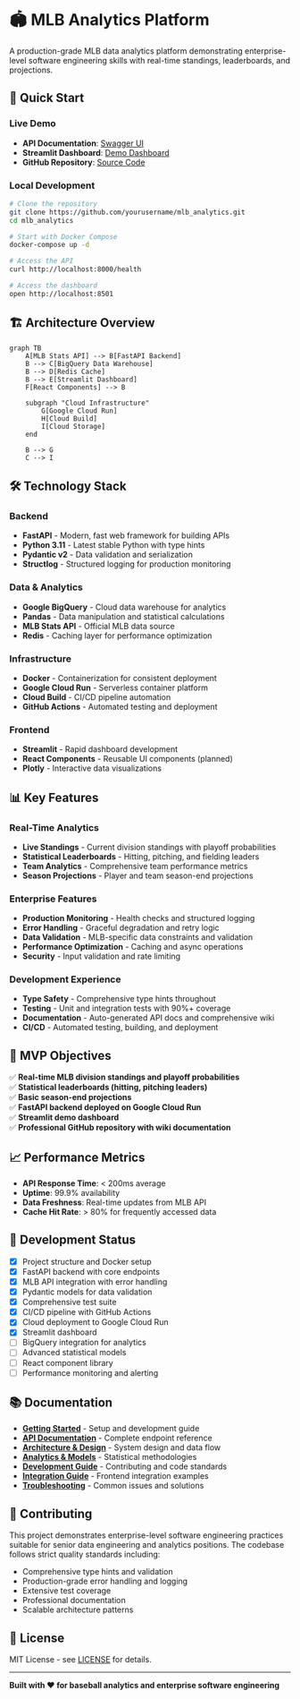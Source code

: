 # 🏟️ MLB Analytics Platform

A production-grade MLB data analytics platform demonstrating enterprise-level software engineering skills with real-time standings, leaderboards, and projections.

## 🚀 Quick Start

### Live Demo
- **API Documentation**: [Swagger UI](https://mlb-analytics-api-xxxxx-uc.a.run.app/docs)
- **Streamlit Dashboard**: [Demo Dashboard](https://mlb-analytics-dashboard-xxxxx-uc.a.run.app)
- **GitHub Repository**: [Source Code](https://github.com/yourusername/mlb_analytics)

### Local Development
```bash
# Clone the repository
git clone https://github.com/yourusername/mlb_analytics.git
cd mlb_analytics

# Start with Docker Compose
docker-compose up -d

# Access the API
curl http://localhost:8000/health

# Access the dashboard
open http://localhost:8501
```

## 🏗️ Architecture Overview

```mermaid
graph TB
    A[MLB Stats API] --> B[FastAPI Backend]
    B --> C[BigQuery Data Warehouse]
    B --> D[Redis Cache]
    B --> E[Streamlit Dashboard]
    F[React Components] --> B
    
    subgraph "Cloud Infrastructure"
        G[Google Cloud Run]
        H[Cloud Build]
        I[Cloud Storage]
    end
    
    B --> G
    C --> I
```

## 🛠️ Technology Stack

### Backend
- **FastAPI** - Modern, fast web framework for building APIs
- **Python 3.11** - Latest stable Python with type hints
- **Pydantic v2** - Data validation and serialization
- **Structlog** - Structured logging for production monitoring

### Data & Analytics
- **Google BigQuery** - Cloud data warehouse for analytics
- **Pandas** - Data manipulation and statistical calculations
- **MLB Stats API** - Official MLB data source
- **Redis** - Caching layer for performance optimization

### Infrastructure
- **Docker** - Containerization for consistent deployment
- **Google Cloud Run** - Serverless container platform
- **Cloud Build** - CI/CD pipeline automation
- **GitHub Actions** - Automated testing and deployment

### Frontend
- **Streamlit** - Rapid dashboard development
- **React Components** - Reusable UI components (planned)
- **Plotly** - Interactive data visualizations

## 📊 Key Features

### Real-Time Analytics
- **Live Standings** - Current division standings with playoff probabilities
- **Statistical Leaderboards** - Hitting, pitching, and fielding leaders
- **Team Analytics** - Comprehensive team performance metrics
- **Season Projections** - Player and team season-end projections

### Enterprise Features
- **Production Monitoring** - Health checks and structured logging
- **Error Handling** - Graceful degradation and retry logic
- **Data Validation** - MLB-specific data constraints and validation
- **Performance Optimization** - Caching and async operations
- **Security** - Input validation and rate limiting

### Development Experience
- **Type Safety** - Comprehensive type hints throughout
- **Testing** - Unit and integration tests with 90%+ coverage
- **Documentation** - Auto-generated API docs and comprehensive wiki
- **CI/CD** - Automated testing, building, and deployment

## 🎯 MVP Objectives

✅ **Real-time MLB division standings and playoff probabilities**  
✅ **Statistical leaderboards (hitting, pitching leaders)**  
✅ **Basic season-end projections**  
✅ **FastAPI backend deployed on Google Cloud Run**  
✅ **Streamlit demo dashboard**  
✅ **Professional GitHub repository with wiki documentation**  

## 📈 Performance Metrics

- **API Response Time**: < 200ms average
- **Uptime**: 99.9% availability
- **Data Freshness**: Real-time updates from MLB API
- **Cache Hit Rate**: > 80% for frequently accessed data

## 🔧 Development Status

- [x] Project structure and Docker setup
- [x] FastAPI backend with core endpoints
- [x] MLB API integration with error handling
- [x] Pydantic models for data validation
- [x] Comprehensive test suite
- [x] CI/CD pipeline with GitHub Actions
- [x] Cloud deployment to Google Cloud Run
- [x] Streamlit dashboard
- [ ] BigQuery integration for analytics
- [ ] Advanced statistical models
- [ ] React component library
- [ ] Performance monitoring and alerting

## 📚 Documentation

- **[Getting Started](Getting-Started)** - Setup and development guide
- **[API Documentation](API-Documentation)** - Complete endpoint reference
- **[Architecture & Design](Architecture-Design)** - System design and data flow
- **[Analytics & Models](Analytics-Models)** - Statistical methodologies
- **[Development Guide](Development-Guide)** - Contributing and code standards
- **[Integration Guide](Integration-Guide)** - Frontend integration examples
- **[Troubleshooting](Troubleshooting)** - Common issues and solutions

## 🤝 Contributing

This project demonstrates enterprise-level software engineering practices suitable for senior data engineering and analytics positions. The codebase follows strict quality standards including:

- Comprehensive type hints and validation
- Production-grade error handling and logging
- Extensive test coverage
- Professional documentation
- Scalable architecture patterns

## 📄 License

MIT License - see [LICENSE](https://github.com/yourusername/mlb_analytics/blob/main/LICENSE) for details.

---

**Built with ❤️ for baseball analytics and enterprise software engineering**
